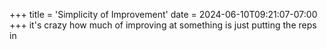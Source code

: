 +++
title = 'Simplicity of Improvement'
date = 2024-06-10T09:21:07-07:00
+++
it's crazy how much of improving at something is just putting the reps in
